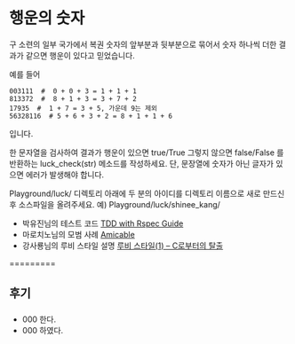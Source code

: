 행운의 숫자 
============ 
구 소련의 일부 국가에서 복권 숫자의 앞부분과 뒷부분으로 묶어서 숫자 하나씩 더한 결과가 같으면 행운이 있다고 믿었습니다. 

예를 들어 

````
003111  #  0 + 0 + 3 = 1 + 1 + 1 
813372  #  8 + 1 + 3 = 3 + 7 + 2 
17935  #  1 + 7 = 3 + 5, 가운데 9는 제외 
56328116  # 5 + 6 + 3 + 2 = 8 + 1 + 1 + 6 
````

입니다. 

한 문자열을 검사하여 결과가 행운이 있으면 true/True 그렇지 않으면 false/False 를 반환하는 luck_check(str) 메소드를 작성하세요. 
단, 문장열에 숫자가 아닌 글자가 있으면 에러가 발생해야 합니다. 


Playground/luck/ 디렉토리 아래에 두 분의 아이디를 디렉토리 이름으로 새로 만드신 후 소스파일을 올려주세요.
예) Playground/luck/shinee_kang/ 

* 박유진님의 테스트 코드 [TDD with Rspec Guide](https://github.com/parkeugene/playground)
* 마로치노님의 모범 사례 [Amicable](https://github.com/rorlakr/Playground/tree/master/amicable/marocchino)
* 강사룡님의 루비 스타일 설명 [루비 스타일(1) – C로부터의 탈출](https://thinkinginruby.wordpress.com/2015/04/07/exodus-from-c/)

=========
## 후기

### 
   * 000 한다.
   * 000 하였다.
